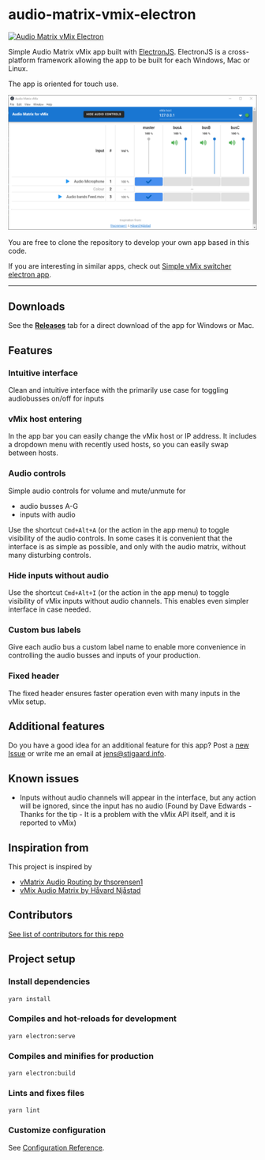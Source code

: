 # audio-matrix-vmix-electron
[![Audio Matrix vMix Electron](https://img.shields.io/github/downloads/jensstigaard/audio-matrix-vmix-electron/total.svg)](../../releases)


Simple Audio Matrix vMix app built with [ElectronJS](https://electronjs.org). ElectronJS is a cross-platform framework allowing the app to be built for each Windows, Mac or Linux. 

The app is oriented for touch use.

![Audio Matrix vMix Electron](./readme_assets/overview_050.png "Application overview")

You are free to clone the repository to develop your own app based in this code.

If you are interesting in similar apps, check out [Simple vMix switcher electron app](https://github.com/jensstigaard/simple-vmix-switcher-electron).

-----

## Downloads

See the [**Releases**](../../releases) tab for a direct download of the app for Windows or Mac.

## Features
### Intuitive interface
Clean and intuitive interface with the primarily use case for toggling audiobusses on/off for inputs

### vMix host entering
In the app bar you can easily change the vMix host or IP address.
It includes a dropdown menu with recently used hosts, so you can easily swap between hosts.

### Audio controls
Simple audio controls for volume and mute/unmute for
* audio busses A-G
* inputs with audio

Use the shortcut `Cmd+Alt+A` (or the action in the app menu) to toggle visibility of the audio controls.
In some cases it is convenient that the interface is as simple as possible, and only with the audio matrix, without many disturbing controls.

### Hide inputs without audio
Use the shortcut `Cmd+Alt+I` (or the action in the app menu) to toggle visibility of vMix inputs without audio channels.
This enables even simpler interface in case needed.

### Custom bus labels
Give each audio bus a custom label name to enable more convenience in controlling the audio busses and inputs of your production.

### Fixed header
The fixed header ensures faster operation even with many inputs in the vMix setup.

## Additional features
Do you have a good idea for an additional feature for this app? Post a [new Issue](../../issues/new) or write me an email at <jens@stigaard.info>.

## Known issues
 - Inputs without audio channels will appear in the interface, but any action will be ignored, since the input has no audio (Found by Dave Edwards - Thanks for the tip - It is a problem with the vMix API itself, and it is reported to vMix)

## Inspiration from
This project is inspired by 
 * [vMatrix Audio Routing by thsorensen1](https://forums.vmix.com/posts/t21233-vMatrix-audio-routing)
 * [vMix Audio Matrix by Håvard Njåstad](https://github.com/Haavard15/vMixAudioMatrix)

## Contributors
[See list of contributors for this repo](../../graphs/contributors)

## Project setup
### Install dependencies
```
yarn install
```

### Compiles and hot-reloads for development
```
yarn electron:serve
```

### Compiles and minifies for production
```
yarn electron:build
```

### Lints and fixes files
```
yarn lint
```

### Customize configuration
See [Configuration Reference](https://cli.vuejs.org/config/).
